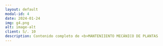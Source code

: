 ```yaml
---
layout: default
modal-id: 4
date: 2024-01-24
img: g4.png
alt: image-alt
client: S/. 10
description: Contenido completo de <b>MANTENIIENTO MECÁNICO DE PLANTAS CONCENTRADORAS</b>; conviertete en experto y mejora tus habilidades en mantenimiento de equipos que conforman una planta concentradora<br><br>PETS<br>MANUALES<br>PLANOS<br>VIDEOS<br>PRESENTACIONES 
---
```

